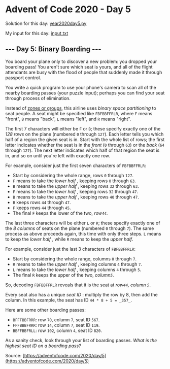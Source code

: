 # Advent of Code 2020 - Day 5

Solution for this day: [year2020day5.py](year2020day5.py)

My input for this day: [input.txt](input.txt)

## \--- Day 5: Binary Boarding ---

You board your plane only to discover a new problem: you dropped your boarding
pass! You aren't sure which seat is yours, and all of the flight attendants
are busy with the flood of people that suddenly made it through passport
control.

You write a quick program to use your phone's camera to scan all of the nearby
boarding passes (your puzzle input); perhaps you can find your seat through
process of elimination.

Instead of [zones or groups](https://www.youtube.com/watch?v=oAHbLRjF0vo),
this airline uses _binary space partitioning_ to seat people. A seat might be
specified like `FBFBBFFRLR`, where `F` means "front", `B` means "back", `L`
means "left", and `R` means "right".

The first 7 characters will either be `F` or `B`; these specify exactly one of
the _128 rows_ on the plane (numbered `0` through `127`). Each letter tells
you which half of a region the given seat is in. Start with the whole list of
rows; the first letter indicates whether the seat is in the _front_ (`0`
through `63`) or the _back_ (`64` through `127`). The next letter indicates
which half of that region the seat is in, and so on until you're left with
exactly one row.

For example, consider just the first seven characters of `FBFBBFFRLR`:

  * Start by considering the whole range, rows `0` through `127`.
  * `F` means to take the _lower half_ , keeping rows `0` through `63`.
  * `B` means to take the _upper half_ , keeping rows `32` through `63`.
  * `F` means to take the _lower half_ , keeping rows `32` through `47`.
  * `B` means to take the _upper half_ , keeping rows `40` through `47`.
  * `B` keeps rows `44` through `47`.
  * `F` keeps rows `44` through `45`.
  * The final `F` keeps the lower of the two, _row`44`_.

The last three characters will be either `L` or `R`; these specify exactly one
of the _8 columns_ of seats on the plane (numbered `0` through `7`). The same
process as above proceeds again, this time with only three steps. `L` means to
keep the _lower half_ , while `R` means to keep the _upper half_.

For example, consider just the last 3 characters of `FBFBBFFRLR`:

  * Start by considering the whole range, columns `0` through `7`.
  * `R` means to take the _upper half_ , keeping columns `4` through `7`.
  * `L` means to take the _lower half_ , keeping columns `4` through `5`.
  * The final `R` keeps the upper of the two, _column`5`_.

So, decoding `FBFBBFFRLR` reveals that it is the seat at _row`44`, column
`5`_.

Every seat also has a unique _seat ID_ : multiply the row by 8, then add the
column. In this example, the seat has ID `44 * 8 + 5 = _357_`.

Here are some other boarding passes:

  * `BFFFBBFRRR`: row `70`, column `7`, seat ID `567`.
  * `FFFBBBFRRR`: row `14`, column `7`, seat ID `119`.
  * `BBFFBBFRLL`: row `102`, column `4`, seat ID `820`.

As a sanity check, look through your list of boarding passes. _What is the
highest seat ID on a boarding pass?_



Source: [https://adventofcode.com/2020/day/5](https://adventofcode.com/2020/day/5)
